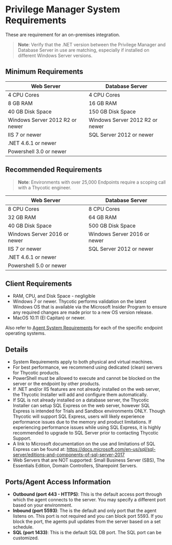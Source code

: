 [title]: # (System Requirements)
[tags]: # (ports,on-premises)
[priority]: # (1501)
# Privilege Manager System Requirements

These are requirement for an on-premises integration.

>**Note**: Verify that the .NET version between the Privilege Manager and Database Server in use are matching, especially if installed on different Windows Server versions.

## Minimum Requirements

| Web Server | Database Server |
| ----- | ----- |
| 4 CPU Cores | 4 CPU Cores |
| 8 GB RAM | 16 GB RAM |
| 40 GB Disk Space | 150 GB Disk Space |
| Windows Server 2012 R2 or newer | Windows Server 2012 R2 or newer |
| IIS 7 or newer | SQL Server 2012 or newer |
| .NET 4.6.1 or newer |  |
| Powershell 3.0 or newer |   |

## Recommended Requirements

>**Note**:
>Environments with over 25,000 Endpoints require a scoping call with a Thycotic engineer.

| Web Server | Database Server |
| ----- | ----- |
| 8 CPU Cores | 8 CPU Cores |
| 32 GB RAM | 64 GB RAM |
| 40 GB Disk Space | 500 GB Disk Space |
| Windows Server 2016 or newer | Windows Server 2016 or newer |
| IIS 7 or newer | SQL Server 2012 or newer |
| .NET 4.6.1 or newer | |  
| Powershell 5.0 or newer | |  

## Client Requirements

* RAM, CPU, and Disk Space - negligible
* Windows 7 or newer. Thycotic performs validation on the latest Windows OS that is available via the Microsoft Insider Program to ensure any required changes are made prior to a new OS version release.
* MacOS 10.11 (El Capitan) or newer.

Also refer to [Agent System Requirements](agents/index.md) for each of the specific endpoint operating systems.

## Details

* System Requirements apply to both physical and virtual machines.
* For best performance, we recommend using dedicated (clean) servers for Thycotic products.
* PowerShell must be allowed to execute and cannot be blocked on the server or the endpoint by other products.
* If .NET and/or IIS features are not already installed on the web server, the Thycotic Installer will add and configure them automatically.
* If SQL is not already installed on a database server, the Thycotic Installer can setup SQL Express on the web server, however SQL Express is intended for Trials and Sandbox environments ONLY. Though Thycotic will support SQL Express, users will likely experience performance issues due to the memory and product limitations. If experiencing performance issues while using SQL Express, it is highly recommended to upgrade to SQL Server prior to contacting Thycotic Support.
* A link to Microsoft documentation on the use and limitations of SQL Express can be found at: https://docs.microsoft.com/en-us/sql/sql-server/editions-and-components-of-sql-server-2017
* Web Servers that are NOT supported: Small Business Server (SBS), The Essentials Edition, Domain Controllers, Sharepoint Servers.

## Ports/Agent Access Information

* __Outbound (port 443 - HTTPS)__: This is the default access port through which the agent connects to the server. You may specify a different port based on your environment.
* __Inbound (port 5593)__: The is the default and only port that the agent listens on. This port is not required and you can block port 5593. If you block the port, the agents pull updates from the server based on a set schedule.
* __SQL (port 1433)__: This is the default SQL DB port. The SQL port can be customized.
